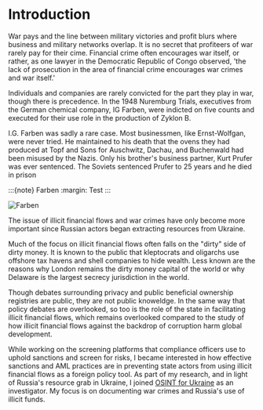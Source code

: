 # Introduction

War pays and the line between military victories and profit blurs where business and military networks overlap. It is no secret that profiteers of war rarely pay for their cime. Financial crime often encourages war itself, or rather, as one lawyer in the Democratic Republic of Congo observed, 'the lack of prosecution in the area of financial crime encourages war crimes and war itself.'


Individuals and companies are rarely convicted for the part they play in war, though there is precedence. In the 1948 Nuremburg Trials, executives from the German chemical company, IG Farben, were indicted on five counts and executed for their use role in the production of Zyklon B.

I.G. Farben was sadly a rare case. Most businessmen, like Ernst-Wolfgan, were never tried. He maintained to his death that the ovens they had produced at Topf and Sons for Auschwitz, Dachau, and Buchenwald had been misused by the Nazis. Only his brother's business partner, Kurt Prufer was ever sentenced. The Soviets sentenced Prufer to 25 years and he died in prison

:::{note} Farben
:margin:
Test
:::


![Farben](../assets/IG_FARBEN.jpg)

The issue of illicit financial flows and war crimes have only become more important since
Russian actors began extracting resources from Ukraine. 

Much of the focus on illicit financial flows often falls on the "dirty" side of dirty money. It is known to the public that kleptocrats and oligarchs use offshore tax havens and shell companies to hide wealth. Less known are the reasons why London remains the dirty money capital of the world or why Delaware is the largest secrecy jurisdiction in the world. 

Though debates surrounding privacy and public beneficial ownership registries are public, they are not public knoweldge. In the same way that policy debates are overlooked, so too is the role of the state in facilitating illicit financial flows, which remains overlooked compared to the study of how illicit financial flows against the backdrop of corruption harm global development. 

While working on the screening platforms that compliance officers use to uphold sanctions and screen for risks, I became interested in how effective sanctions and AML practices are in preventing state actors from using illicit financial flows as a foreign policy tool. As part of my research, and in light of Russia's resource grab in Ukraine, I joined [OSINT for Ukraine](https://www.osintforukraine.com/) as an investigator. My focus is on documenting war crimes and Russia's use of illicit funds. 




